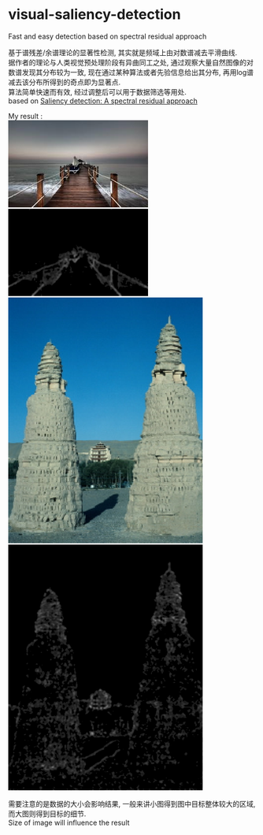 # visual-saliency-detection
 Fast and easy detection based on spectral residual approach

基于谱残差/余谱理论的显著性检测, 其实就是频域上由对数谱减去平滑曲线.  
据作者的理论与人类视觉预处理阶段有异曲同工之处, 通过观察大量自然图像的对数谱发现其分布较为一致, 现在通过某种算法或者先验信息给出其分布, 再用log谱减去该分布所得到的奇点即为显著点.  
算法简单快速而有效, 经过调整后可以用于数据筛选等用处.  
based on [Saliency detection: A spectral residual approach](https://www.researchgate.net/profile/Liqing_Zhang3/publication/221364530_Saliency_Detection_A_Spectral_Residual_Approach/links/55b497f208ae092e9653c2bc.pdf)</br>

My result :  
![0](https://github.com/MirusUmbra/Display-data/raw/master/visual-saliency-detection/s1.jpg)![1](https://github.com/MirusUmbra/Display-data/raw/master/visual-saliency-detection/s1_2.png)</br>
![2](https://github.com/MirusUmbra/Display-data/raw/master/visual-saliency-detection/s2.png)![3](https://github.com/MirusUmbra/Display-data/raw/master/visual-saliency-detection/s2_2.png)</br>

需要注意的是数据的大小会影响结果, 一般来讲小图得到图中目标整体较大的区域, 而大图则得到目标的细节.  
Size of image will influence the result
